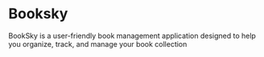 # Booksky
BookSky is a user-friendly book management application designed to help you organize, track, and manage your book collection
